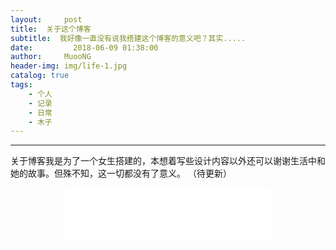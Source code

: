 ```yaml
---
layout:     post
title:  关于这个博客
subtitle:  我好像一直没有说我搭建这个博客的意义吧？其实.....
date:         2018-06-09 01:38:00
author:     MuooNG
header-img: img/life-1.jpg
catalog: true
tags:
    - 个人
    - 记录
    - 日常
    - 木子
---
```


----------
关于博客我是为了一个女生搭建的，本想着写些设计内容以外还可以谢谢生活中和她的故事。但殊不知，这一切都没有了意义。
（待更新）
<div align=center><iframe frameborder="no" border="0" marginwidth="0" marginheight="0" width=330 height=86 src="muoong.github.io/inbox/Lights & Motion - Anomaly.mp3"></iframe></div>
